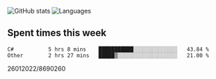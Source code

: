 ![GitHub stats](https://github-readme-stats.vercel.app/api?username=emipa606&theme=github_dark&show_icons=true) 
![Languages](https://github-readme-stats.vercel.app/api/top-langs/?username=emipa606&theme=github_dark&layout=compact)

## Spent times this week
<!--START_SECTION:waka-->

```text
C#           5 hrs 8 mins    ███████████░░░░░░░░░░░░░░   43.84 %
Other        2 hrs 27 mins   █████▒░░░░░░░░░░░░░░░░░░░   21.00 %
```

<!--END_SECTION:waka-->


26012022/8690260
